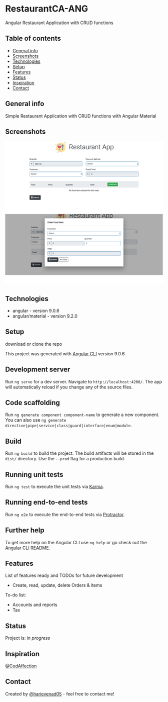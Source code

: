 # RestaurantCA-ANG
Angular Restaurant Application with CRUD functions

## Table of contents
* [General info](#general-info)
* [Screenshots](#screenshots)
* [Technologies](#technologies)
* [Setup](#setup)
* [Features](#features)
* [Status](#status)
* [Inspiration](#inspiration)
* [Contact](#contact)

## General info
Simple Restaurant Application with CRUD functions with Angular Material

## Screenshots
![Example screenshot](./screenshots/page_01-order.png)
![Example screenshot](./screenshots/page_02-Item-popup.png)

## Technologies
* angular - version 9.0.6
* angular/material - version 9.2.0

## Setup
download or clone the repo

This project was generated with [Angular CLI](https://github.com/angular/angular-cli) version 9.0.6.

## Development server

Run `ng serve` for a dev server. Navigate to `http://localhost:4200/`. The app will automatically reload if you change any of the source files.

## Code scaffolding

Run `ng generate component component-name` to generate a new component. You can also use `ng generate directive|pipe|service|class|guard|interface|enum|module`.

## Build

Run `ng build` to build the project. The build artifacts will be stored in the `dist/` directory. Use the `--prod` flag for a production build.

## Running unit tests

Run `ng test` to execute the unit tests via [Karma](https://karma-runner.github.io).

## Running end-to-end tests

Run `ng e2e` to execute the end-to-end tests via [Protractor](http://www.protractortest.org/).

## Further help

To get more help on the Angular CLI use `ng help` or go check out the [Angular CLI README](https://github.com/angular/angular-cli/blob/master/README.md).

## Features
List of features ready and TODOs for future development
* Create, read, update, delete Orders & items

To-do list:
* Accounts and reports
* Tax

## Status
Project is: _in progress_

## Inspiration
[@CodAffection](https://github.com/CodAffection)

## Contact
Created by [@harievenad05](https://github.com/harievenad05) - feel free to contact me!
